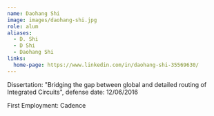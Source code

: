 ```yaml
---
name: Daohang Shi
image: images/daohang-shi.jpg
role: alum
aliases:
  - D. Shi
  - D Shi
  - Daohang Shi
links:
  home-page: https://www.linkedin.com/in/daohang-shi-35569630/
---
```

Dissertation: "Bridging the gap between global and detailed routing of Integrated Circuits", defense date: 12/06/2016

First Employment: Cadence
